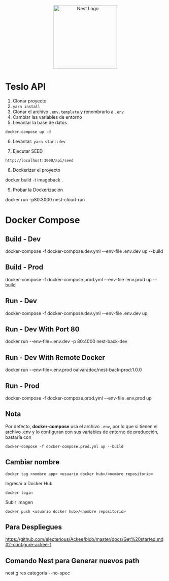 <p align="center">
  <a href="http://nestjs.com/" target="blank"><img src="https://nestjs.com/img/logo-small.svg" width="200" alt="Nest Logo" /></a>
</p>


# Teslo API

1. Clonar proyecto
2. ```yarn install```
3. Clonar el archivo ```.env.template``` y renombrarlo a ```.env```
4. Cambiar las variables de entorno
5. Levantar la base de datos
```
docker-compose up -d
```

6. Levantar: ```yarn start:dev```

7. Ejecutar SEED 
```
http://localhost:3000/api/seed
```

8. Dockerizar el proyecto

docker build -t imageback .

9. Probar la Dockerización

docker run -p80:3000 nest-cloud-run


# Docker Compose

## Build - Dev
docker-compose -f docker-compose.dev.yml --env-file .env.dev up --build

## Build - Prod
docker-compose -f docker-compose.prod.yml --env-file .env.prod up --build

## Run - Dev
docker-compose -f docker-compose.dev.yml --env-file .env.dev up

## Run - Dev With Port 80
docker run --env-file=.env.dev -p 80:4000 nest-back-dev

## Run - Dev With Remote Docker
docker run --env-file=.env.prod oalvaradoc/nest-back-prod:1.0.0

## Run - Prod
docker-compose -f docker-compose.prod.yml --env-file .env.prod up

## Nota
Por defecto, __docker-compose__ usa el archivo ```.env```, por lo que si tienen el archivo .env y lo configuran con sus variables de entorno de producción, bastaría con
```
docker-compose -f docker-compose.prod.yml up --build
```

## Cambiar nombre
```
docker tag <nombre app> <usuario docker hub>/<nombre repositorio>
```
Ingresar a Docker Hub
```
docker login
```

Subir imagen
```
docker push <usuario docker hub>/<nombre repositorio>

```

## Para Despliegues

https://github.com/electerious/Ackee/blob/master/docs/Get%20started.md#2-configure-ackee-1

## Comando Nest para Generar nuevos path

nest g res categoria --no-spec


